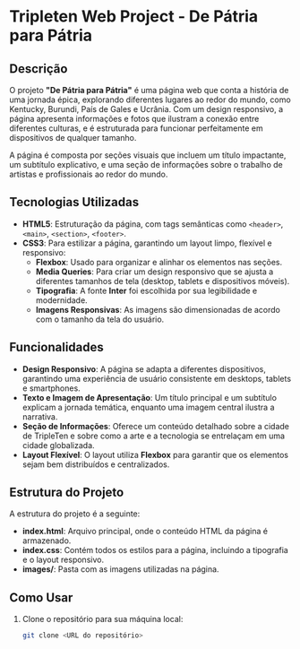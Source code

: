# Tripleten Web Project - De Pátria para Pátria

## Descrição

O projeto **"De Pátria para Pátria"** é uma página web que conta a história de uma jornada épica, explorando diferentes lugares ao redor do mundo, como Kentucky, Burundi, País de Gales e Ucrânia. Com um design responsivo, a página apresenta informações e fotos que ilustram a conexão entre diferentes culturas, e é estruturada para funcionar perfeitamente em dispositivos de qualquer tamanho.

A página é composta por seções visuais que incluem um título impactante, um subtítulo explicativo, e uma seção de informações sobre o trabalho de artistas e profissionais ao redor do mundo.

## Tecnologias Utilizadas

- **HTML5**: Estruturação da página, com tags semânticas como `<header>`, `<main>`, `<section>`, `<footer>`.
- **CSS3**: Para estilizar a página, garantindo um layout limpo, flexível e responsivo:
  - **Flexbox**: Usado para organizar e alinhar os elementos nas seções.
  - **Media Queries**: Para criar um design responsivo que se ajusta a diferentes tamanhos de tela (desktop, tablets e dispositivos móveis).
  - **Tipografia**: A fonte **Inter** foi escolhida por sua legibilidade e modernidade.
  - **Imagens Responsivas**: As imagens são dimensionadas de acordo com o tamanho da tela do usuário.

## Funcionalidades

- **Design Responsivo**: A página se adapta a diferentes dispositivos, garantindo uma experiência de usuário consistente em desktops, tablets e smartphones.
- **Texto e Imagem de Apresentação**: Um título principal e um subtítulo explicam a jornada temática, enquanto uma imagem central ilustra a narrativa.
- **Seção de Informações**: Oferece um conteúdo detalhado sobre a cidade de TripleTen e sobre como a arte e a tecnologia se entrelaçam em uma cidade globalizada.
- **Layout Flexível**: O layout utiliza **Flexbox** para garantir que os elementos sejam bem distribuídos e centralizados.

## Estrutura do Projeto

A estrutura do projeto é a seguinte:

- **index.html**: Arquivo principal, onde o conteúdo HTML da página é armazenado.
- **index.css**: Contém todos os estilos para a página, incluindo a tipografia e o layout responsivo.
- **images/**: Pasta com as imagens utilizadas na página.

## Como Usar

1. Clone o repositório para sua máquina local:
   ```bash
   git clone <URL do repositório>
   ```
